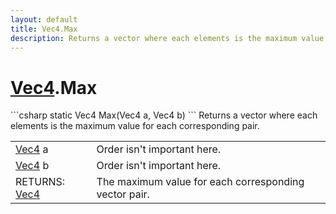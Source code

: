 ```yaml
---
layout: default
title: Vec4.Max
description: Returns a vector where each elements is the maximum value for each corresponding pair.
---
```

# [Vec4]({{site.url}}/Pages/Reference/Vec4.html).Max

<div class='signature' markdown='1'>
```csharp
static Vec4 Max(Vec4 a, Vec4 b)
```
Returns a vector where each elements is the maximum
value for each corresponding pair.
</div>

|  |  |
|--|--|
|[Vec4]({{site.url}}/Pages/Reference/Vec4.html) a|Order isn't important here.|
|[Vec4]({{site.url}}/Pages/Reference/Vec4.html) b|Order isn't important here.|
|RETURNS: [Vec4]({{site.url}}/Pages/Reference/Vec4.html)|The maximum value for each corresponding vector pair.|




